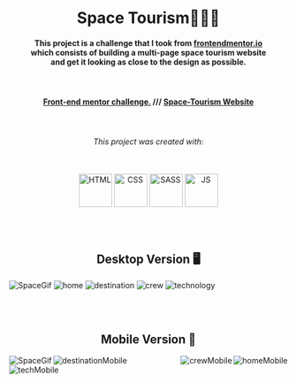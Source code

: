 <h1 align="center">Space Tourism🚀👨‍🚀</h1>

<h4 align="center">
    This project is a challenge that I took from <a href="https://www.frontendmentor.io/challenges/space-tourism-multipage-website-gRWj1URZ3">frontendmentor.io </a><br>which consists of building a multi-page space tourism website<br> and get it looking as close to the design as possible.
</h4>

<br>

<h4 align = "center">
    <a align="center" href="https://www.frontendmentor.io/solutions/responsive-landing-page-with-html-sass-js-3bxKOMxrxW">Front-end mentor challenge.</a> /// <a href="https://gustavojuvino.github.io/Space-Tourism/">Space-Tourism Website</a>
</h4>

<br>

<h6 align="center"> This project was created with:</h6>
<br>
 <div align="center">
  <img src="https://cdn.jsdelivr.net/gh/devicons/devicon/icons/html5/html5-plain.svg" width=60px height=60px alt="HTML"/>
  <img src="https://cdn.jsdelivr.net/gh/devicons/devicon/icons/css3/css3-plain.svg"  width=60px height=60px alt="CSS"/>
  <img src="https://cdn.jsdelivr.net/gh/devicons/devicon/icons/sass/sass-original.svg" width=60px height=60px alt="SASS"/>
  <img src="https://cdn.jsdelivr.net/gh/devicons/devicon/icons/javascript/javascript-plain.svg" width=60px height=60px alt="JS"/>
 </div>

<br><br>

<!-- Desktop -->
<h2 align="center">Desktop Version 🖥️</h2>
<img src="./github-imgs/space.gif" title="SpaceGif">
<img src="./github-imgs/home.png" title="home">
<img src="./github-imgs/destination.png" title="destination">
<img src="./github-imgs/crew.png" title="crew">
<img src="./github-imgs/technology.png" title="technology">

<br><br>

<h2 align="center">Mobile Version 📱</h2>
<img align="left" src="./github-imgs/spaceresponsive.gif" title="SpaceGif">
<img align="right" src="./github-imgs/responsive/homeResponsive.png" title="homeMobile">
<img align="left" src="./github-imgs/responsive/destinationResponsive.png" title="destinationMobile">
<img align="right" src="./github-imgs/responsive/crewResponsive.png" title="crewMobile">
<img align="left" src="./github-imgs/responsive/techResponsive.png" title="techMobile">

<!--Made By Gustavo J. Souza -->
